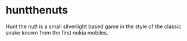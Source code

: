 # huntthenuts
Hunt the nut! is a small silverlight based game in the style of the classic snake known from the first nokia mobiles. 
